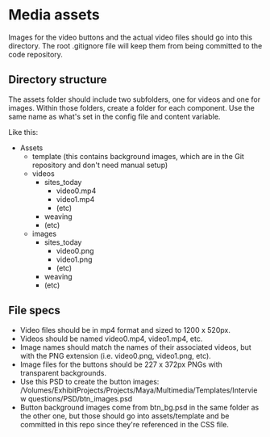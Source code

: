 # Media assets 

Images for the video buttons and the actual video files should go into this directory.
The root .gitignore file will keep them from being committed to the code repository.

## Directory structure

The assets folder should include two subfolders, one for videos and one for images.
Within those folders, create a folder for each component. 
Use the same name as what's set in the config file and content variable.

Like this:

- Assets
  - template (this contains background images, which are in the Git repository and don't need manual setup)
  - videos
      - sites_today
          - video0.mp4 
          - video1.mp4
          - (etc)          
      - weaving
      - (etc)
  - images
      - sites_today
          - video0.png 
          - video1.png
          - (etc)
      - weaving
      - (etc)


## File specs 

- Video files should be in mp4 format and sized to 1200 x 520px.
- Videos should be named video0.mp4, video1.mp4, etc.
- Image names should match the names of their associated videos, but with the PNG extension 
 (i.e. video0.png, video1.png, etc).
- Image files for the buttons should be 227 x 372px PNGs with transparent backgrounds.
- Use this PSD to create the button images: 
 /Volumes/ExhibitProjects/Projects/Maya/Multimedia/Templates/Interview questions/PSD/btn_images.psd
- Button background images come from btn_bg.psd in the same folder as the other one, 
 but those should go into assets/template and be committed in this repo since they're referenced in the CSS file.
